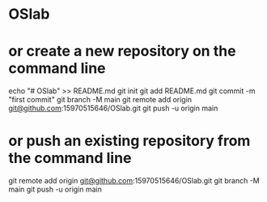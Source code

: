 # OSlab


# or create a new repository on the command line
echo "# OSlab" >> README.md
git init
git add README.md
git commit -m "first commit"
git branch -M main
git remote add origin git@github.com:15970515646/OSlab.git
git push -u origin main

# or push an existing repository from the command line
git remote add origin git@github.com:15970515646/OSlab.git
git branch -M main
git push -u origin main

#

